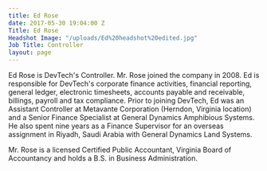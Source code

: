 ```yaml
---
title: Ed Rose
date: 2017-05-30 19:04:00 Z
Title: Ed Rose
Headshot Image: "/uploads/Ed%20headshot%20edited.jpg"
Job Title: Controller
layout: page
---
```


Ed Rose is DevTech's Controller. Mr. Rose joined the company in 2008. Ed is responsible for DevTech's corporate finance activities, financial reporting, general ledger, electronic timesheets, accounts payable and receivable, billings, payroll and tax compliance. Prior to joining DevTech, Ed was an Assistant Controller at Metavante Corporation (Herndon, Virginia location) and a Senior Finance Specialist at General Dynamics Amphibious Systems. He also spent nine years as a Finance Supervisor for an overseas assignment in Riyadh, Saudi Arabia with General Dynamics Land Systems.

Mr. Rose is a licensed Certified Public Accountant, Virginia Board of Accountancy and holds a B.S. in Business Administration.